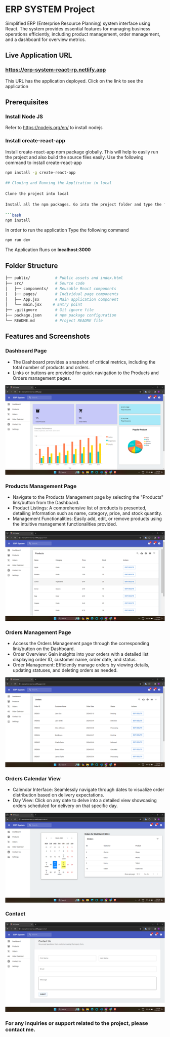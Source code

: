 # ERP SYSTEM Project

Simplified ERP (Enterprise Resource Planning) system interface using React. The system provides essential features for managing business operations efficiently, including product management, order management, and a dashboard for overview metrics.


## Live Application URL

### https://erp-system-react-rp.netlify.app
This URL has the application deployed. Click on the link to see the application

## Prerequisites

### Install Node JS
Refer to https://nodejs.org/en/ to install nodejs

### Install create-react-app
Install create-react-app npm package globally. This will help to easily run the project and also build the source files easily. Use the following command to install create-react-app

```bash
npm install -g create-react-app

## Cloning and Running the Application in local

Clone the project into local

Install all the npm packages. Go into the project folder and type the following command to install all npm packages

```bash
npm install
```

In order to run the application Type the following command

```bash
npm run dev
```

The Application Runs on **localhost:3000**

## Folder Structure
```bash
├── public/           # Public assets and index.html
├── src/              # Source code
│   ├── components/   # Reusable React components
│   ├── pages/        # Individual page components
│   ├── App.jsx       # Main application component
│   └── main.jsx     # Entry point
├── .gitignore        # Git ignore file
├── package.json      # npm package configuration
└── README.md         # Project README file
```

## Features and Screenshots

### Dashboard Page

- The Dashboard provides a snapshot of critical metrics, including the total number of products and orders.
- Links or buttons are provided for quick navigation to the Products and Orders management pages.

![App Screenshot](https://github.com/rajeshdp22/erp-system-react/blob/main/screenshots/Dashboard%20Page.png)

### Products Management Page

- Navigate to the Products Management page by selecting the "Products" link/button from the Dashboard.
- Product Listings: A comprehensive list of products is presented, detailing information such as name, category, price, and stock quantity.
- Management Functionalities: Easily add, edit, or remove products using the intuitive management functionalities provided.

![App Screenshot](https://github.com/rajeshdp22/erp-system-react/blob/main/screenshots/Product%20Page.png)

### Orders Management Page

- Access the Orders Management page through the corresponding link/button on the Dashboard.
- Order Overview: Gain insights into your orders with a detailed list displaying order ID, customer name, order date, and status.
- Order Management: Efficiently manage orders by viewing details, updating statuses, and deleting orders as needed.

![App Screenshot](https://github.com/rajeshdp22/erp-system-react/blob/main/screenshots/Orders%20Page.png)

### Orders Calendar View
- Calendar Interface: Seamlessly navigate through dates to visualize order distribution based on delivery expectations.
- Day View: Click on any date to delve into a detailed view showcasing orders scheduled for delivery on that specific day.

![App Screenshot](https://github.com/rajeshdp22/erp-system-react/blob/main/screenshots/Calender%20View%20Orders.png)

### Contact 

![App Screenshot](https://github.com/rajeshdp22/erp-system-react/blob/main/screenshots/Contact.png)

### For any inquiries or support related to the project, please contact me.
